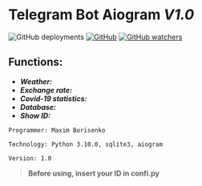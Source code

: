 # **Telegram Bot Aiogram *V1.0*** 

![GitHub deployments](https://img.shields.io/github/deployments/trane102/Telegram-Bot-Aiogram/trane-bot?label=Deploy)
[![GitHub](https://img.shields.io/github/license/trane102/Telegram-Bot-Aiogram)](https://github.com/trane102/Telegram-Bot-Aiogram/blob/main/LICENSE)
[![GitHub watchers](https://img.shields.io/github/watchers/trane102/Telegram-Bot-Aiogram?style=social)](https://github.com/trane102/Telegram-Bot-Aiogram/watchers)


## **Functions:**
  - ***Weather:***
  - ***Exchange rate:***
  - ***Covid-19 statistics:***
  - ***Database:***
  - ***Show ID:***

```
Programmer: Maxim Borisenko

Technology: Python 3.10.0, sqlite3, aiogram

Version: 1.0
```

> **Before using, insert your ID in confi.py**

[logo1]: https://img.shields.io/github/watchers/trane102/Python-Telegram-Bot-2022?style=social "logo"
